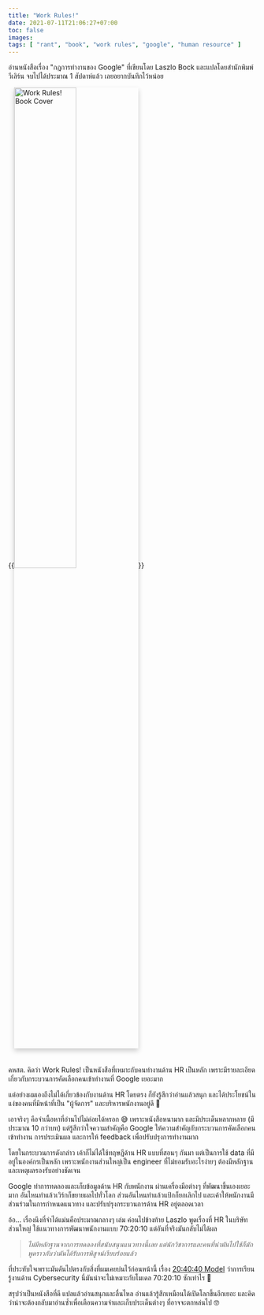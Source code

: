 ```yaml
---
title: "Work Rules!"
date: 2021-07-11T21:06:27+07:00
toc: false
images:
tags: [ "rant", "book", "work rules", "google", "human resource" ]
---
```


อ่านหนังสือเรื่อง "กฎการทำงานของ Google" ที่เขียนโดย Laszlo Bock และแปลโดยสำนักพิมพ์วีเลิร์น จบไปได้ประมาณ 1 สัปดาห์แล้ว เลยอยากบันทึกไว้หน่อย

{{<image src="/img/work-rules/book-cover.jpg" alt="Work Rules! Book Cover" position="center" style="box-shadow: 0 5px 10px 0 rgba(0,0,0,0.2); margin-bottom: 1.5em; width: 50%;">}}

คหสต. คิดว่า Work Rules! เป็นหนังสือที่เหมาะกับคนทำงานด้าน HR เป็นหลัก เพราะมีรายละเอียดเกี่ยวกับกระบวนการคัดเลือกคนเข้าทำงานที่ Google เยอะมาก 

แต่อย่างผมเองถึงไม่ได้เกี่ยวข้องกับงานด้าน HR โดยตรง ก็ยังรู้สึกว่าอ่านแล้วสนุก และได้ประโยชน์ในแง่ของคนที่มีหน้าที่เป็น "ผู้จัดการ" และบริหารพนักงานอยู่ดี 🙂

เอาจริงๆ คือจำเนื้อหาที่อ่านไปไม่ค่อยได้หรอก 😅 เพราะหนังสือหนามาก และมีประเด็นหลากหลาย (มีประมาณ 10 กว่าบท) แต่รู้สึกว่าใจความสำคัญคือ Google ให้ความสำคัญกับกระบวนการคัดเลือกคนเข้าทำงาน การประเมินผล และการให้ feedback เพื่อปรับปรุงการทำงานมาก

โดยในกระบวนการดังกล่าว เค้าก็ไม่ได้ใช้ทฤษฎีด้าน HR แบบที่สอนๆ กันมา แต่เป็นการใช้ data ที่มีอยู่ในองค์กรเป็นหลัก เพราะพนักงานส่วนใหญ่เป็น engineer ที่ไม่ยอมรับอะไรง่ายๆ ต้องมีหลักฐานและเหตุผลรองรับอย่างชัดเจน

Google ทำการทดลองและเก็บข้อมูลด้าน HR กับพนักงาน ผ่านเครื่องมือต่างๆ ที่พัฒนาขึ้นเองเยอะมาก อันไหนทำแล้วเวิร์กก็ขยายผลไปทั่วโลก ส่วนอันไหนทำแล้วแป้กก็ยกเลิกไป และเค้าให้พนักงานมีส่วนร่วมในการกำหนดแนวทาง และปรับปรุงกระบวนการด้าน HR อยู่ตลอดเวลา

อ้อ... เรื่องนึงที่จำได้แม่นคือประมาณกลางๆ เล่ม ค่อนไปข้างท้าย Laszlo พูดเรื่องที่ HR ในบริษัทส่วนใหญ่ ใช้แนวทางการพัฒนาพนักงานแบบ 70:20:10 แต่อันที่จริงมันกลับไม่ได้ผล

> _ไม่มีหลักฐานจากการทดลองที่สนับสนุนแนวทางนี้เลย แต่นักวิชาการและคนที่นำมันไปใช้ก็มักพูดราวกับว่ามันได้รับการพิสูจน์เรียบร้อยแล้ว_

ที่ประทับใจเพราะมันดันไปตรงกับสิ่งที่ผมเคยบ่นไว้ก่อนหน้านี้ เรื่อง [20:40:40 Model](/posts/20-40-40-model) ว่าการเรียนรู้งานด้าน Cybersecurity นี่มันน่าจะไม่เหมาะกับโมเดล 70:20:10 ซักเท่าไร 🤣

สรุปว่าเป็นหนังสือที่ดี แปลแล้วอ่านสนุกและลื่นไหล อ่านแล้วรู้สึกเหมือนได้เปิดโลกขึ้นอีกเยอะ และคิดว่าน่าจะต้องกลับมาอ่านซ้ำเพื่อเตือนความจำและเก็บประเด็นต่างๆ ที่อาจจะตกหล่นไป 🤓
